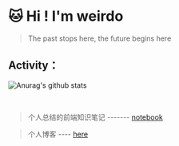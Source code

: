 
# 🐱 Hi ! I'm weirdo

> The past stops here, the future begins here


## Activity：


![Anurag's github stats](https://github-readme-stats.vercel.app/api?username=2WeirDo&show_icons=true&theme=nightowl)


<br/>



> 个人总结的前端知识笔记 -------  [notebook](https://github.com/2WeirDo/notebook)

> 个人博客 ----  [here](https://2weirdo.github.io/blogs/)


